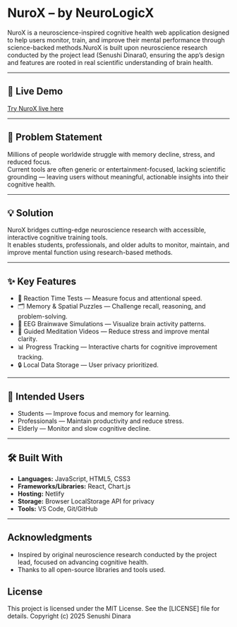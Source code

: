 # NuroX – by NeuroLogicX

NuroX is a neuroscience-inspired cognitive health web application designed to help users monitor, train, and improve their mental performance through science-backed methods.NuroX is built upon neuroscience research conducted by the project lead (Senushi Dinara0, ensuring the app’s design and features are rooted in real scientific understanding of brain health.

---

## 🚀 Live Demo
[Try NuroX live here](https://689b6b31c619e05e62706f21--transcendent-shortbread-0e006a.netlify.app/)

---

## 📌 Problem Statement
Millions of people worldwide struggle with memory decline, stress, and reduced focus.  
Current tools are often generic or entertainment-focused, lacking scientific grounding — leaving users without meaningful, actionable insights into their cognitive health.

---

## 💡 Solution
NuroX bridges cutting-edge neuroscience research with accessible, interactive cognitive training tools.  
It enables students, professionals, and older adults to monitor, maintain, and improve mental function using research-based methods.

---

## ✨ Key Features
- 🧠 Reaction Time Tests — Measure focus and attentional speed.
- 🗂 Memory & Spatial Puzzles — Challenge recall, reasoning, and problem-solving.
- 🌊 EEG Brainwave Simulations — Visualize brain activity patterns.
- 🧘 Guided Meditation Videos — Reduce stress and improve mental clarity.
- 📊 Progress Tracking — Interactive charts for cognitive improvement tracking.
- 🔒 Local Data Storage — User privacy prioritized.

---

## 🎯 Intended Users
- Students — Improve focus and memory for learning.
- Professionals — Maintain productivity and reduce stress.
- Elderly — Monitor and slow cognitive decline.

---

## 🛠 Built With
- **Languages:** JavaScript, HTML5, CSS3
- **Frameworks/Libraries:** React, Chart.js
- **Hosting:** Netlify
- **Storage:** Browser LocalStorage API for privacy
- **Tools:** VS Code, Git/GitHub

---
## Acknowledgments

- Inspired by original neuroscience research conducted by the project lead, focused on advancing cognitive health.  
- Thanks to all open-source libraries and tools used.

## License

This project is licensed under the MIT License. See the [LICENSE] file for details.
Copyright (c) 2025 Senushi Dinara


